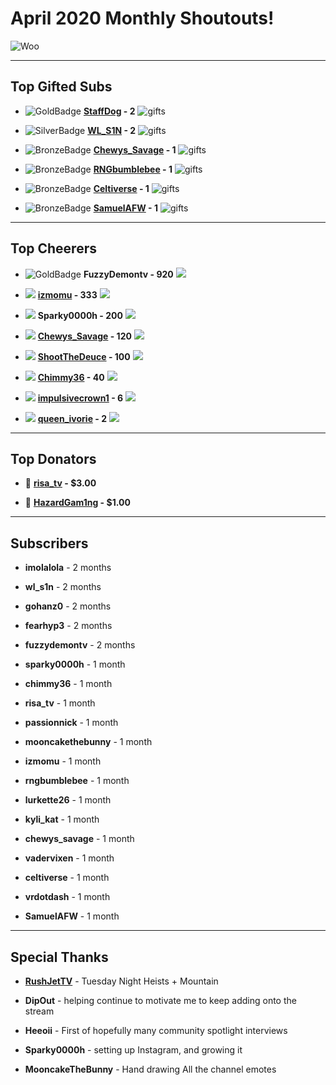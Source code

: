 # April 2020 Monthly Shoutouts!

![Woo](https://tenor.com/view/cheering-minions-despicable-me-gif-3457155.gif)

---
## Top Gifted Subs
- ![GoldBadge](https://static.twitchcdn.net/assets/GiftBadge-Gold_36-95a1d905aec717abc9b3.png) **[StaffDog](https://twitch.tv/StaffDog) - 2** ![gifts](https://static-cdn.jtvnw.net/badges/v1/f1d8486f-eb2e-4553-b44f-4d614617afc1/2)

- ![SilverBadge](https://static.twitchcdn.net/assets/GiftBadge-Silver_36-3c828b0fbe79e3caa087.png) **[WL_S1N](https://www.twitch.tv/wl_s1n) - 2** ![gifts](https://static-cdn.jtvnw.net/badges/v1/f1d8486f-eb2e-4553-b44f-4d614617afc1/2)

- ![BronzeBadge](https://static.twitchcdn.net/assets/GiftBadge-Bronze_36-cb90a834abc7154e39f8.png) **[Chewys_Savage](https://www.twitch.tv/Chewys_Savage) - 1** ![gifts](https://static-cdn.jtvnw.net/badges/v1/f1d8486f-eb2e-4553-b44f-4d614617afc1/2)

- ![BronzeBadge](https://static.twitchcdn.net/assets/GiftBadge-Bronze_36-cb90a834abc7154e39f8.png) **[RNGbumblebee](https://www.twitch.tv/RNGbumblebee) - 1** ![gifts](https://static-cdn.jtvnw.net/badges/v1/f1d8486f-eb2e-4553-b44f-4d614617afc1/2)

- ![BronzeBadge](https://static.twitchcdn.net/assets/GiftBadge-Bronze_36-cb90a834abc7154e39f8.png) **[Celtiverse](https://www.twitch.tv/Celtiverse) - 1** ![gifts](https://static-cdn.jtvnw.net/badges/v1/f1d8486f-eb2e-4553-b44f-4d614617afc1/2)

- ![BronzeBadge](https://static.twitchcdn.net/assets/GiftBadge-Bronze_36-cb90a834abc7154e39f8.png) **[SamuelAFW](https://www.twitch.tv/SamuelAFW) - 1** ![gifts](https://static-cdn.jtvnw.net/badges/v1/f1d8486f-eb2e-4553-b44f-4d614617afc1/2)

---
## Top Cheerers

- ![GoldBadge](https://static.twitchcdn.net/assets/BitsBadge-Gold_36-e5df272f17fd541e5acd.png) **FuzzyDemontv - 920** ![](https://d3aqoihi2n8ty8.cloudfront.net/actions/cheer/dark/static/100/1.png)

- ![](https://static.twitchcdn.net/assets/BitsBadge-Silver_36-94263c8fe35b34920793.png) **[izmomu](https://www.twitch.tv/izmomu) - 333** ![](https://d3aqoihi2n8ty8.cloudfront.net/actions/cheer/dark/static/100/1.png)

- ![](https://static.twitchcdn.net/assets/BitsBadge-Bronze_36-dd20e3851c5a5fff5a39.png) **Sparky0000h - 200** ![](https://d3aqoihi2n8ty8.cloudfront.net/actions/cheer/dark/static/100/1.png)

- ![](https://d3aqoihi2n8ty8.cloudfront.net/actions/cheer/dark/static/100/1.png) **[Chewys_Savage](https://www.twitch.tv/Chewys_Savage) - 120** ![](https://d3aqoihi2n8ty8.cloudfront.net/actions/cheer/dark/static/100/1.png)

- ![](https://d3aqoihi2n8ty8.cloudfront.net/actions/cheer/dark/static/100/1.png) **[ShootTheDeuce](https://www.twitch.tv/ShootTheDeuce) - 100** ![](https://d3aqoihi2n8ty8.cloudfront.net/actions/cheer/dark/static/100/1.png)

- ![](https://d3aqoihi2n8ty8.cloudfront.net/actions/cheer/dark/static/100/1.png) **[Chimmy36](https://www.twitch.tv/chimmy36) - 40** ![](https://d3aqoihi2n8ty8.cloudfront.net/actions/cheer/dark/static/100/1.png)

- ![](https://d3aqoihi2n8ty8.cloudfront.net/actions/cheer/dark/static/100/1.png) **[impulsivecrown1](https://www.twitch.tv/impulsivecrown1) - 6** ![](https://d3aqoihi2n8ty8.cloudfront.net/actions/cheer/dark/static/100/1.png)

- ![](https://d3aqoihi2n8ty8.cloudfront.net/actions/cheer/dark/static/100/1.png) **[queen_ivorie](https://www.twitch.tv/queen_ivorie) - 2** ![](https://d3aqoihi2n8ty8.cloudfront.net/actions/cheer/dark/static/100/1.png)


---
## Top Donators

- 💸 **[risa_tv](https://www.twitch.tv/risa_tv) - $3.00**

- 💸 **[HazardGam1ng](https://www.twitch.tv/HazardGam1ng) - $1.00**

---
## Subscribers

- **imolalola** - 2 months

- **wl_s1n** - 2 months

- **gohanz0** - 2 months

- **fearhyp3** - 2 months

- **fuzzydemontv** - 2 months

- **sparky0000h** - 1 month

- **chimmy36** - 1 month

- **risa_tv** - 1 month

- **passionnick** - 1 month

- **mooncakethebunny** - 1 month

- **izmomu** - 1 month

- **rngbumblebee** - 1 month

- **lurkette26** - 1 month

- **kyli_kat** - 1 month

- **chewys_savage** - 1 month

- **vadervixen** - 1 month

- **celtiverse** - 1 month

- **vrdotdash** - 1 month

- **SamuelAFW** - 1 month
---
## Special Thanks

- **[RushJetTV](https://www.twitch.tv/rushjettv)** - Tuesday Night Heists + Mountain

- **DipOut** - helping continue to motivate me to keep adding onto the stream

- **Heeoii** - First of hopefully many community spotlight interviews

- **Sparky0000h** - setting up Instagram, and growing it

- **MooncakeTheBunny** - Hand drawing All the channel emotes
